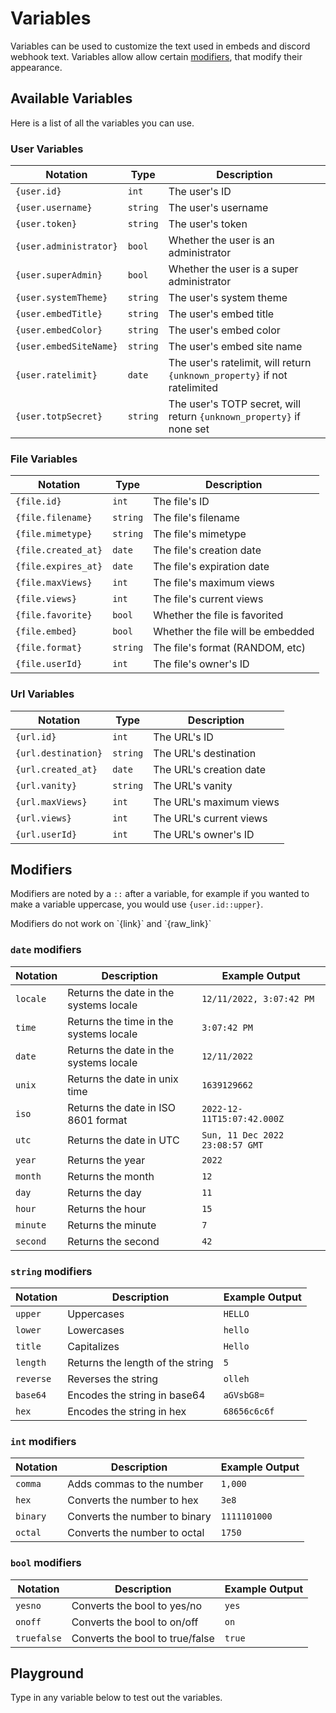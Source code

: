 # Variables

Variables can be used to customize the text used in embeds and discord webhook text. Variables allow allow certain [modifiers](#modifiers), that modify their appearance.

## Available Variables

Here is a list of all the variables you can use.

### User Variables

| Notation               | Type     | Description                                                               |
| ---------------------- | -------- | ------------------------------------------------------------------------- |
| `{user.id}`            | `int`    | The user's ID                                                             |
| `{user.username}`      | `string` | The user's username                                                       |
| `{user.token}`         | `string` | The user's token                                                          |
| `{user.administrator}` | `bool`   | Whether the user is an administrator                                      |
| `{user.superAdmin}`    | `bool`   | Whether the user is a super administrator                                 |
| `{user.systemTheme}`   | `string` | The user's system theme                                                   |
| `{user.embedTitle}`    | `string` | The user's embed title                                                    |
| `{user.embedColor}`    | `string` | The user's embed color                                                    |
| `{user.embedSiteName}` | `string` | The user's embed site name                                                |
| `{user.ratelimit}`     | `date`   | The user's ratelimit, will return `{unknown_property}` if not ratelimited |
| `{user.totpSecret}`    | `string` | The user's TOTP secret, will return `{unknown_property}` if none set      |

### File Variables

| Notation            | Type     | Description                       |
| ------------------- | -------- | --------------------------------- |
| `{file.id}`         | `int`    | The file's ID                     |
| `{file.filename}`   | `string` | The file's filename               |
| `{file.mimetype}`   | `string` | The file's mimetype               |
| `{file.created_at}` | `date`   | The file's creation date          |
| `{file.expires_at}` | `date`   | The file's expiration date        |
| `{file.maxViews}`   | `int`    | The file's maximum views          |
| `{file.views}`      | `int`    | The file's current views          |
| `{file.favorite}`   | `bool`   | Whether the file is favorited     |
| `{file.embed}`      | `bool`   | Whether the file will be embedded |
| `{file.format}`     | `string` | The file's format (RANDOM, etc)   |
| `{file.userId}`     | `int`    | The file's owner's ID             |

### Url Variables

| Notation            | Type     | Description             |
| ------------------- | -------- | ----------------------- |
| `{url.id}`          | `int`    | The URL's ID            |
| `{url.destination}` | `string` | The URL's destination   |
| `{url.created_at}`  | `date`   | The URL's creation date |
| `{url.vanity}`      | `string` | The URL's vanity        |
| `{url.maxViews}`    | `int`    | The URL's maximum views |
| `{url.views}`       | `int`    | The URL's current views |
| `{url.userId}`      | `int`    | The URL's owner's ID    |

## Modifiers

Modifiers are noted by a `::` after a variable, for example if you wanted to make a variable uppercase, you would use `{user.id::upper}`.

<Alert type="info">
Modifiers do not work on `{link}` and `{raw_link}`
</Alert>

### `date` modifiers

| Notation | Description                            | Example Output                  |
| -------- | -------------------------------------- | ------------------------------- |
| `locale` | Returns the date in the systems locale | `12/11/2022, 3:07:42 PM`        |
| `time`   | Returns the time in the systems locale | `3:07:42 PM`                    |
| `date`   | Returns the date in the systems locale | `12/11/2022`                    |
| `unix`   | Returns the date in unix time          | `1639129662`                    |
| `iso`    | Returns the date in ISO 8601 format    | `2022-12-11T15:07:42.000Z`      |
| `utc`    | Returns the date in UTC                | `Sun, 11 Dec 2022 23:08:57 GMT` |
| `year`   | Returns the year                       | `2022`                          |
| `month`  | Returns the month                      | `12`                            |
| `day`    | Returns the day                        | `11`                            |
| `hour`   | Returns the hour                       | `15`                            |
| `minute` | Returns the minute                     | `7`                             |
| `second` | Returns the second                     | `42`                            |

### `string` modifiers

| Notation  | Description                      | Example Output |
| --------- | -------------------------------- | -------------- |
| `upper`   | Uppercases                       | `HELLO`        |
| `lower`   | Lowercases                       | `hello`        |
| `title`   | Capitalizes                      | `Hello`        |
| `length`  | Returns the length of the string | `5`            |
| `reverse` | Reverses the string              | `olleh`        |
| `base64`  | Encodes the string in base64     | `aGVsbG8=`     |
| `hex`     | Encodes the string in hex        | `68656c6c6f`   |

### `int` modifiers

| Notation | Description                   | Example Output |
| -------- | ----------------------------- | -------------- |
| `comma`  | Adds commas to the number     | `1,000`        |
| `hex`    | Converts the number to hex    | `3e8`          |
| `binary` | Converts the number to binary | `1111101000`   |
| `octal`  | Converts the number to octal  | `1750`         |

### `bool` modifiers

| Notation    | Description                     | Example Output |
| ----------- | ------------------------------- | -------------- |
| `yesno`     | Converts the bool to yes/no     | `yes`          |
| `onoff`     | Converts the bool to on/off     | `on`           |
| `truefalse` | Converts the bool to true/false | `true`         |

## Playground

Type in any variable below to test out the variables.

<Playground />
